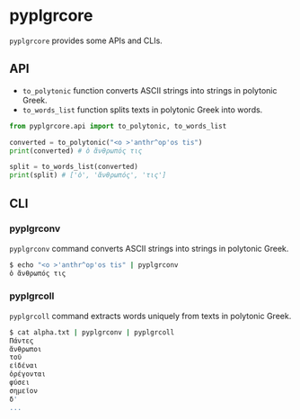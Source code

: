 # pyplgrcore
`pyplgrcore` provides some APIs and CLIs.

## API
- `to_polytonic` function converts ASCII strings into strings in polytonic Greek.
- `to_words_list` function splits texts in polytonic Greek into words.
```python
from pyplgrcore.api import to_polytonic, to_words_list

converted = to_polytonic("<o >'anthr^op'os tis")
print(converted) # ὁ ἄνθρωπός τις

split = to_words_list(converted)
print(split) # ['ὁ', 'ἄνθρωπός', 'τις']
```

## CLI

### pyplgrconv
`pyplgrconv` command converts ASCII strings into strings in polytonic Greek.
```bash
$ echo "<o >'anthr^op'os tis" | pyplgrconv
ὁ ἄνθρωπός τις
```

### pyplgrcoll
`pyplgrcoll` command extracts words uniquely from texts in polytonic Greek.
```bash
$ cat alpha.txt | pyplgrconv | pyplgrcoll
Πάντες
ἄνθρωποι
τοῦ
εἰδέναι
ὀρέγονται
φύσει
σημεῖον
δ'
...
```
